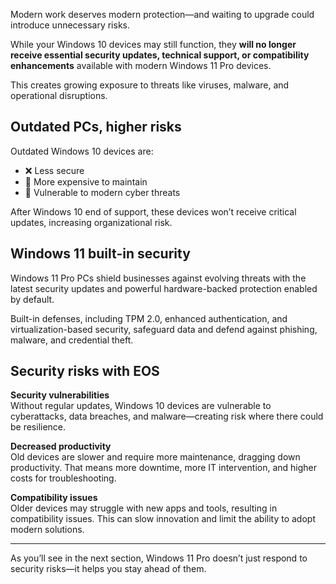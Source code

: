 Modern work deserves modern protection—and waiting to upgrade could introduce unnecessary risks.

While your Windows 10 devices may still function, they **will no longer receive essential security updates, technical support, or compatibility enhancements** available with modern Windows 11 Pro devices. 

This creates growing exposure to threats like viruses, malware, and operational disruptions.

## Outdated PCs, higher risks

Outdated Windows 10 devices are:

- ❌ Less secure  
- 🔧 More expensive to maintain  
- 🧨 Vulnerable to modern cyber threats 

After Windows 10 end of support, these devices won’t receive critical updates, increasing organizational risk.

## Windows 11 built-in security

Windows 11 Pro PCs shield businesses against evolving threats with the latest security updates and powerful hardware-backed protection enabled by default.

Built-in defenses, including TPM 2.0, enhanced authentication, and virtualization-based security, safeguard data and defend against phishing, malware, and credential theft.

## Security risks with EOS

**Security vulnerabilities**  
Without regular updates, Windows 10 devices are vulnerable to cyberattacks, data breaches, and malware—creating risk where there could be resilience.

**Decreased productivity**  
Old devices are slower and require more maintenance, dragging down productivity. That means more downtime, more IT intervention, and higher costs for troubleshooting.

**Compatibility issues**  
Older devices may struggle with new apps and tools, resulting in compatibility issues. This can slow innovation and limit the ability to adopt modern solutions.

---

As you’ll see in the next section, Windows 11 Pro doesn’t just respond to security risks—it helps you stay ahead of them.